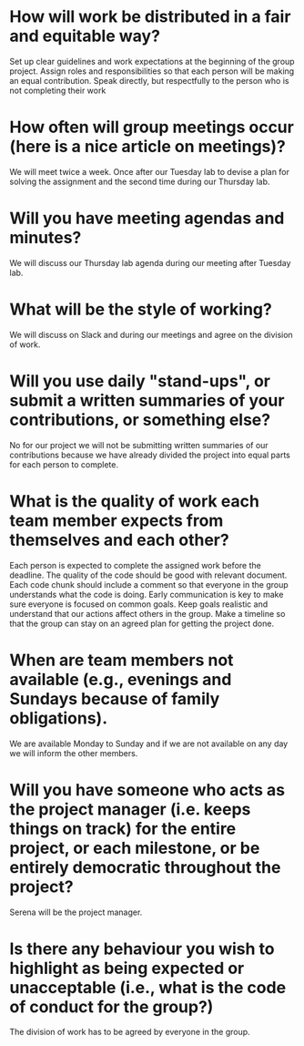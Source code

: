 # How will work be distributed in a fair and equitable way?

Set up clear guidelines and work expectations at the beginning of the group project. Assign roles and responsibilities so that each person will be making an equal contribution. Speak directly, but respectfully to the person who is not completing their work

# How often will group meetings occur (here is a nice article on meetings)?

We will meet twice a week. Once after our Tuesday lab to devise a plan for solving the assignment and the second time during our Thursday lab.

# Will you have meeting agendas and minutes?

We will discuss our Thursday lab agenda during our meeting after Tuesday lab. 

# What will be the style of working?

We will discuss on Slack and during our meetings and agree on the division of work.

# Will you use daily "stand-ups", or submit a written summaries of your contributions, or something else?

No for our project we will not be submitting written summaries of our contributions because we have already divided the project into equal parts for each person to complete.
    
# What is the quality of work each team member expects from themselves and each other?

Each person is expected to complete the assigned work before the deadline. The quality of the code should be good with relevant document. Each code chunk should include a comment so that everyone in the group understands what the code is doing. Early communication is key to make sure everyone is focused on common goals. Keep goals realistic and understand that our actions affect others in the group. Make a timeline so that the group can stay on an agreed plan for getting the project done. 

# When are team members not available (e.g., evenings and Sundays because of family obligations).

We are available Monday to Sunday and if we are not available on any day we will inform the other members.

# Will you have someone who acts as the project manager (i.e. keeps things on track) for the entire project, or each milestone, or be entirely democratic throughout the project?

Serena will be the project manager.

# Is there any behaviour you wish to highlight as being expected or unacceptable (i.e., what is the code of conduct for the group?)

The division of work has to be agreed by everyone in the group. 

